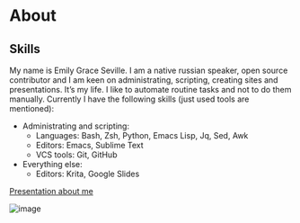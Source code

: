 # About

## Skills

My name is Emily Grace Seville. I am a native russian speaker, open source contributor and I am keen on administrating, scripting, creating sites and presentations. It’s my life. I like to automate routine tasks and not to do them manually. Currently I have the following skills (just used tools are mentioned):

- Administrating and scripting:
  - Languages: Bash, Zsh, Python, Emacs Lisp, Jq, Sed, Awk
  - Editors: Emacs, Sublime Text
  - VCS tools: Git, GitHub
- Everything else:
  - Editors: Krita, Google Slides

[Presentation about me](https://docs.google.com/presentation/d/1oStx2_Lg3PEfhlY1S8dQgkB1sEGQkCcGJ760terG3a8/edit?usp=sharing)

![image](https://user-images.githubusercontent.com/42812113/168748375-4ea7f226-6986-4747-9b87-fcbbe944957c.png)
